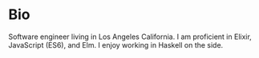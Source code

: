 # Bio
Software engineer living in Los Angeles California. I am proficient in Elixir, JavaScript (ES6), and Elm. I enjoy working in Haskell on the side.